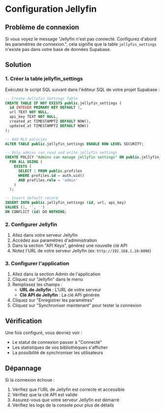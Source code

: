 # Configuration Jellyfin

## Problème de connexion

Si vous voyez le message "Jellyfin n'est pas connecté. Configurez d'abord les paramètres de connexion.", cela signifie que la table `jellyfin_settings` n'existe pas dans votre base de données Supabase.

## Solution

### 1. Créer la table jellyfin_settings

Exécutez le script SQL suivant dans l'éditeur SQL de votre projet Supabase :

```sql
-- Create Jellyfin Settings Table
CREATE TABLE IF NOT EXISTS public.jellyfin_settings (
  id INTEGER PRIMARY KEY DEFAULT 1,
  url TEXT NOT NULL,
  api_key TEXT NOT NULL,
  created_at TIMESTAMPTZ DEFAULT NOW(),
  updated_at TIMESTAMPTZ DEFAULT NOW()
);

-- Add RLS policies
ALTER TABLE public.jellyfin_settings ENABLE ROW LEVEL SECURITY;

-- Only admins can read and write jellyfin settings
CREATE POLICY "Admins can manage jellyfin settings" ON public.jellyfin_settings
  FOR ALL USING (
    EXISTS (
      SELECT 1 FROM public.profiles 
      WHERE profiles.id = auth.uid() 
      AND profiles.role = 'admin'
    )
  );

-- Insert default record
INSERT INTO public.jellyfin_settings (id, url, api_key) 
VALUES (1, '', '') 
ON CONFLICT (id) DO NOTHING;
```

### 2. Configurer Jellyfin

1. Allez dans votre serveur Jellyfin
2. Accédez aux paramètres d'administration
3. Dans la section "API Keys", générez une nouvelle clé API
4. Notez l'URL de votre serveur Jellyfin (ex: `http://192.168.1.10:8096`)

### 3. Configurer l'application

1. Allez dans la section Admin de l'application
2. Cliquez sur "Jellyfin" dans le menu
3. Remplissez les champs :
   - **URL de Jellyfin** : L'URL de votre serveur
   - **Clé API de Jellyfin** : La clé API générée
4. Cliquez sur "Enregistrer les paramètres"
5. Cliquez sur "Synchroniser maintenant" pour tester la connexion

## Vérification

Une fois configuré, vous devriez voir :
- Le statut de connexion passer à "Connecté"
- Les statistiques de vos bibliothèques s'afficher
- La possibilité de synchroniser les utilisateurs

## Dépannage

Si la connexion échoue :
1. Vérifiez que l'URL de Jellyfin est correcte et accessible
2. Vérifiez que la clé API est valide
3. Assurez-vous que votre serveur Jellyfin est démarré
4. Vérifiez les logs de la console pour plus de détails
